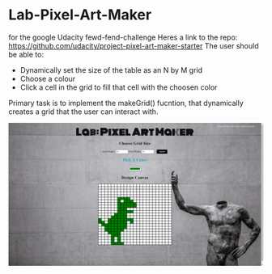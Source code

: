 # Lab-Pixel-Art-Maker
for the google Udacity fewd-fend-challenge
Heres a link to the repo: https://github.com/udacity/project-pixel-art-maker-starter
The user should be able to:
* Dynamically set the size of the table as an N by M grid
* Choose a colour
* Click a cell in the grid to fill that cell with the choosen color

Primary task is to implement the makeGrid() fucntion, that dynamically creates a grid that the user can interact with.

![screenshot img](Screenshot.png "Screenshot of Lab-Pixel-Art-Maker") 



